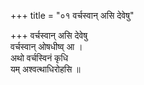 +++
title = "०१ वर्चस्वान् असि देवेषु"

+++
वर्चस्वान् असि देवेषु  
वर्चस्वान् ओषधीष्व् आ ।  
अथो वर्चस्विनं कृधि  
यम् अश्वत्थाधिरोहसि ॥